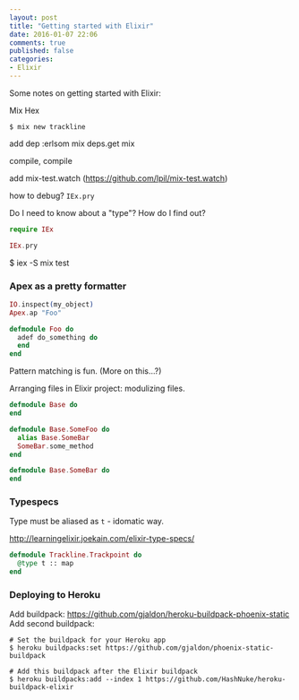 ```yaml
---
layout: post
title: "Getting started with Elixir"
date: 2016-01-07 22:06
comments: true
published: false
categories:
- Elixir
---
```


Some notes on getting started with Elixir:

Mix
Hex

    $ mix new trackline

add dep :erlsom
mix deps.get
mix

compile, compile

add mix-test.watch (https://github.com/lpil/mix-test.watch)

how to debug? `IEx.pry`

Do I need to know about a "type"? How do I find out?

```elixir
require IEx

IEx.pry
```

$ iex -S mix test


### Apex as a pretty formatter

```elixir
IO.inspect(my_object)
Apex.ap "Foo"

defmodule Foo do
  adef do_something do
  end
end
```

Pattern matching is fun. (More on this...?)

Arranging files in Elixir project: modulizing files.

```elixir
defmodule Base do
end

defmodule Base.SomeFoo do
  alias Base.SomeBar
  SomeBar.some_method
end

defmodule Base.SomeBar do
end
```

### Typespecs

Type must be aliased as `t` - idomatic way.

http://learningelixir.joekain.com/elixir-type-specs/

```elixir
defmodule Trackline.Trackpoint do
  @type t :: map
end
```

### Deploying to Heroku

Add buildpack: https://github.com/gjaldon/heroku-buildpack-phoenix-static
Add second buildpack:

    # Set the buildpack for your Heroku app
    $ heroku buildpacks:set https://github.com/gjaldon/phoenix-static-buildpack

    # Add this buildpack after the Elixir buildpack
    $ heroku buildpacks:add --index 1 https://github.com/HashNuke/heroku-buildpack-elixir

